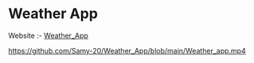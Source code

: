 # Weather App

Website :- [Weather_App](https://weatherapp-60a6b.web.app/)


https://github.com/Samy-20/Weather_App/blob/main/Weather_app.mp4
